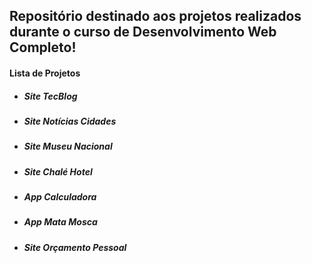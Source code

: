 ## Repositório destinado aos projetos realizados durante o curso de Desenvolvimento Web Completo!



#### Lista de Projetos

- ##### Site TecBlog

- ##### Site Notícias Cidades

- ##### Site Museu Nacional

- ##### Site Chalé Hotel

- ##### App Calculadora

- ##### App Mata Mosca

- ##### Site Orçamento Pessoal

